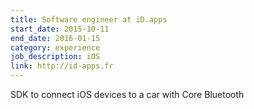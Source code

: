 ```yaml
---
title: Software engineer at iD.apps
start_date: 2015-10-11
end_date: 2016-01-15
category: experience
job_description: iOS
link: http://id-apps.fr
---
```


SDK to connect iOS devices to a car with Core Bluetooth

